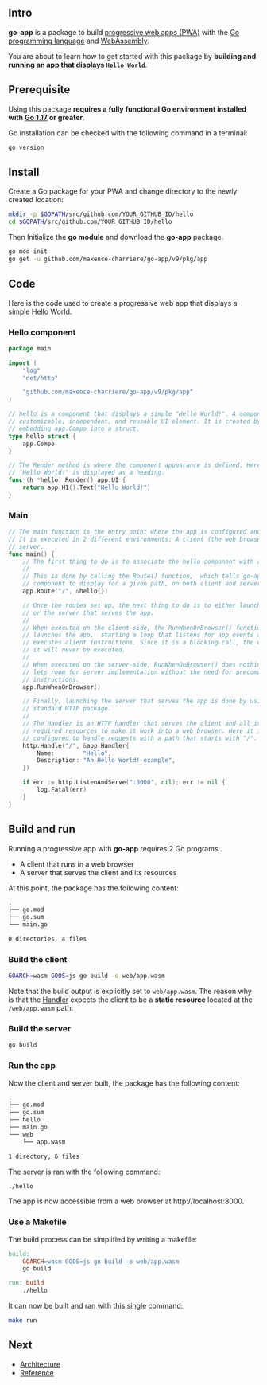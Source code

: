 ## Intro

**go-app** is a package to build [progressive web apps (PWA)](https://developers.google.com/web/progressive-web-apps/) with the [Go programming language](https://golang.org) and [WebAssembly](https://webassembly.org).

You are about to learn how to get started with this package by **building and running an app that displays `Hello World`**.

## Prerequisite

Using this package **requires a fully functional Go environment installed with [Go 1.17](https://golang.org/doc/install) or greater**.

Go installation can be checked with the following command in a terminal:

```bash
go version
```

## Install

Create a Go package for your PWA and change directory to the newly created location:

```bash
mkdir -p $GOPATH/src/github.com/YOUR_GITHUB_ID/hello
cd $GOPATH/src/github.com/YOUR_GITHUB_ID/hello
```

Then Initialize the **go module** and download the **go-app** package.

```bash
go mod init
go get -u github.com/maxence-charriere/go-app/v9/pkg/app
```

## Code

Here is the code used to create a progressive web app that displays a simple Hello World.

### Hello component

```go
package main

import (
	"log"
	"net/http"

	"github.com/maxence-charriere/go-app/v9/pkg/app"
)

// hello is a component that displays a simple "Hello World!". A component is a
// customizable, independent, and reusable UI element. It is created by
// embedding app.Compo into a struct.
type hello struct {
	app.Compo
}

// The Render method is where the component appearance is defined. Here, a
// "Hello World!" is displayed as a heading.
func (h *hello) Render() app.UI {
	return app.H1().Text("Hello World!")
}
```

### Main

```go
// The main function is the entry point where the app is configured and started.
// It is executed in 2 different environments: A client (the web browser) and a
// server.
func main() {
	// The first thing to do is to associate the hello component with a path.
	//
	// This is done by calling the Route() function,  which tells go-app what
	// component to display for a given path, on both client and server-side.
	app.Route("/", &hello{})

	// Once the routes set up, the next thing to do is to either launch the app
	// or the server that serves the app.
	//
	// When executed on the client-side, the RunWhenOnBrowser() function
	// launches the app,  starting a loop that listens for app events and
	// executes client instructions. Since it is a blocking call, the code below
	// it will never be executed.
	//
	// When executed on the server-side, RunWhenOnBrowser() does nothing, which
	// lets room for server implementation without the need for precompiling
	// instructions.
	app.RunWhenOnBrowser()

	// Finally, launching the server that serves the app is done by using the Go
	// standard HTTP package.
	//
	// The Handler is an HTTP handler that serves the client and all its
	// required resources to make it work into a web browser. Here it is
	// configured to handle requests with a path that starts with "/".
	http.Handle("/", &app.Handler{
		Name:        "Hello",
		Description: "An Hello World! example",
	})

	if err := http.ListenAndServe(":8000", nil); err != nil {
		log.Fatal(err)
	}
}
```

## Build and run

Running a progressive app with **go-app** requires 2 Go programs:

- A client that runs in a web browser
- A server that serves the client and its resources

At this point, the package has the following content:

```bash
.
├── go.mod
├── go.sum
└── main.go

0 directories, 4 files
```

### Build the client

```bash
GOARCH=wasm GOOS=js go build -o web/app.wasm
```

Note that the build output is explicitly set to `web/app.wasm`. The reason why is that the [Handler](/reference#Handler) expects the client to be a **static resource** located at the `/web/app.wasm` path.

### Build the server

```bash
go build
```

### Run the app

Now the client and server built, the package has the following content:

```bash
.
├── go.mod
├── go.sum
├── hello
├── main.go
└── web
    └── app.wasm

1 directory, 6 files
```

The server is ran with the following command:

```bash
./hello
```

The app is now accessible from a web browser at http://localhost:8000.

### Use a Makefile

The build process can be simplified by writing a makefile:

```makefile
build:
	GOARCH=wasm GOOS=js go build -o web/app.wasm
	go build

run: build
	./hello
```

It can now be built and ran with this single command:

```bash
make run
```

## Next

- [Architecture](/architecture)
- [Reference](/reference)

